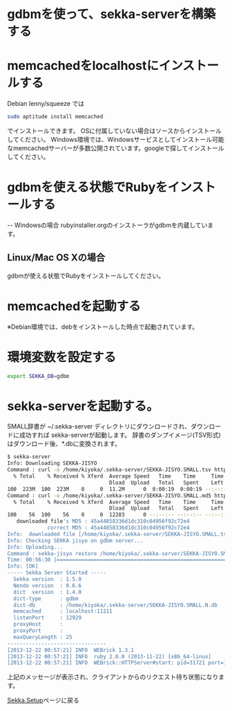 # gdbmを使って、sekka-serverを構築する

# memcachedをlocalhostにインストールする
 Debian lenny/squeeze では
```bash
sudo aptitude install memcached
```
 でインストールできます。
 OSに付属していない場合はソースからインストールしてください。
 Windows環境では、Windowsサービスとしてインストール可能なmemcachedサーバーが多数公開されています。googleで探してインストールしてください。

# gdbmを使える状態でRubyをインストールする
-- Windowsの場合
rubyinstaller.orgのインストーラがgdbmを内蔵しています。

## Linux/Mac OS Xの場合
gdbmが使える状態でRubyをインストールしてください。

# memcachedを起動する
 ※Debian環境では、debをインストールした時点で起動されています。

# 環境変数を設定する
```bash
export SEKKA_DB=gdbm
```

# sekka-serverを起動する。
SMALL辞書が ~/.sekka-server ディレクトリにダウンロードされ、ダウンロードに成功すれば sekka-serverが起動します。
辞書のダンプイメージ(TSV形式)はダウンロード後、*.dbに変換されます。
```bash
$ sekka-server
Info: Downloading SEKKA-JISYO
Command : curl -o /home/kiyoka/.sekka-server/SEKKA-JISYO.SMALL.tsv http://sumibi.org/sekka/dict/0.9.1/SEKKA-JISYO.SMALL.tsv
  % Total    % Received % Xferd  Average Speed   Time    Time     Time  Current
                                 Dload  Upload   Total   Spent    Left  Speed
100  223M  100  223M    0     0  11.2M      0  0:00:19  0:00:19 --:--:-- 11.2M
Command : curl -o /home/kiyoka/.sekka-server/SEKKA-JISYO.SMALL.md5 http://sumibi.org/sekka/dict/0.9.1/SEKKA-JISYO.SMALL.md5
  % Total    % Received % Xferd  Average Speed   Time    Time     Time  Current
                                 Dload  Upload   Total   Spent    Left  Speed
100    56  100    56    0     0  12283      0 --:--:-- --:--:-- --:--:-- 56000
   downloaded file's MD5 : 45a44858336d1dc310c04956f92c72e4
             correct MD5 : 45a44858336d1dc310c04956f92c72e4
Info:  downloaded file [/home/kiyoka/.sekka-server/SEKKA-JISYO.SMALL.tsv] verify OK.
Info: Checking SEKKA jisyo on gdbm server...
Info: Uploading...
Command : sekka-jisyo restore /home/kiyoka/.sekka-server/SEKKA-JISYO.SMALL.N.tsv /home/kiyoka/.sekka-server/SEKKA-JISYO.SMALL.N.db
Time: 00:56:30 |=================================================================================================================================================| 100% retore    
Info: [OK]
----- Sekka Server Started -----
  Sekka version  : 1.5.0
  Nendo version  : 0.6.6
  dict  version  : 1.4.0
  dict-type      : gdbm
  dict-db        : /home/kiyoka/.sekka-server/SEKKA-JISYO.SMALL.N.db
  memcached      : localhost:11211
  listenPort     : 12929
  proxyHost      : 
  proxyPort      : 
  maxQueryLength : 25
--------------------------------
[2013-12-22 00:57:21] INFO  WEBrick 1.3.1
[2013-12-22 00:57:21] INFO  ruby 2.0.0 (2013-11-22) [x86_64-linux]
[2013-12-22 00:57:21] INFO  WEBrick::HTTPServer#start: pid=31721 port=12929
```

上記のメッセージが表示され、クライアントからのリクエスト待ち状態になります。


[Sekka.Setup](Sekka.Setup)ページに戻る
